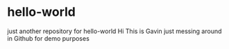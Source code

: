 # hello-world
just another repository for hello-world
Hi This is Gavin just messing around in Github for demo purposes
